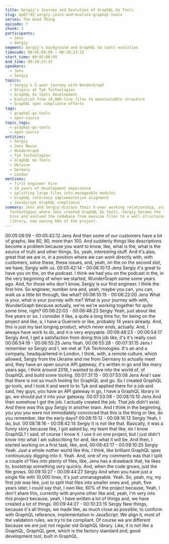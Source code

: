 ```yaml
---
title: Sergiy's Journey and Evolution of GraphQL Go Tools
slug: ep07-02-sergiy-joins-and-evolves-graphql-tools
series: The Good Thing
episode: 7
chunk: 2
participants:
  - Jens
  - Sergiy
segment: Sergiy's background and GraphQL Go tools evolution
timecode: 00:05:06:09 – 00:10:23:15
start_time: 00:05:06:09
end_time: 00:10:23:15
speakers:
  - Jens
  - Sergiy
topics:
  - Sergiy's 5-year journey with WunderGraph
  - Origins at Tyk Technologies
  - GraphQL Go tools development
  - Evolution from 10,000-line files to maintainable structure
  - GraphQL spec compliance efforts
tags:
  - graphql-go-tools
  - open-source
topic_tags:
  - graphql-go-tools
  - open-source
entities:
  - Sergiy
  - Jens Neuse
  - WunderGraph
  - Tyk Technologies
  - GraphQL Go Tools
  - Ukraine
  - Germany
  - London
mentions:
  - first engineer hire
  - 14 years of development experience
  - splitting large files into manageable modules
  - GraphQL reference implementation alignment
  - JavaScript GraphQL compliance
summary: Jens and Sergiy discuss their 5-year working relationship, starting at Tyk
  Technologies where Jens created GraphQL Go tools. Sergiy became the first engineer
  hire and evolved the codebase from massive files to a well-structured, GraphQL spec-compliant
  library, now owning 60% of the project.
---
```


00:05:06:09 - 00:05:42:12
Jens
And then some of our customers have a lot of graphs, like 80, 90, more than 100. And suddenly
things like descriptions become a problem because you want to know, like, what is the, what is
the source of truth and other things. So, yeah, interesting stuff. And it's also, great that we are
in, in a position where we can work directly with, with customers, solve these, these issues, and,
yeah, on the on the second slot, we have, Sergiy with us.
00:05:42:14 - 00:06:10:13
Jens
Sergiy it's great to have you on the, on the podcast. I think we had you on the podcast in the, in
the very beginning of when we started, WunderGraph some some years ago. And, for those
who don't know, Sergiy is our first engineer. I think the first hire. So engineer, number one and,
yeah, maybe you can, you can, walk us a little bit through, like what?
00:06:10:15 - 00:06:22:00
Jens
What is your, what is your journey with me? What is your journey with with, WunderGraph
because actually, we're we're working together for quite some time, right?
00:06:22:03 - 00:06:48:23
Sergiy
Yeah, just about like five years or so. I consider it like, a quite a long time for, for being on the
project and like, a, I have a Guerrero or like, probably 14 years already. And, this is just my last
longing product, which never ends, actually. And, I always have work to do, and it is very
enjoyable.
00:06:48:23 - 00:06:54:17
Sergiy
And, I get a satisfaction from doing this job like, it's it's really cool.
00:06:54:19 - 00:06:55:25
Jens
Yeah.
00:06:55:28 - 00:07:31:15
Jens
I remember so Sergiy and I, we met at Tyk Technologies. It's an and a company, headquartered
in London, I think, with, a remote culture, which allowed, Sergiy from the Ukraine and me from
Germany to actually meet and, they have an open source API gateway, it's written in go and like
many years ago, I think around 2018, I wanted to dive into the world of, of GraphQL and build
some tooling.
00:07:31:15 - 00:07:53:08
Jens
And I saw that there is not so much tooling for GraphQL and go. So I created GraphQL go tools,
and I took it and went to to Tyk and applied there for a job and said, hey guys, you have an API
gateway in go, I have a GraphQL library in go, we should put it into your gateway.
00:07:53:08 - 00:08:15:10
Jens
And then somehow I got the job. I actually created the job. That job didn't exist. And there was
this guy Sergiy in another team. And I think in the beginning, you you you were not immediately
convinced that this is the thing or like, do you remember, like the early days?
00:08:15:12 - 00:08:16:12
Sergiy
Yeah, I do, but.
00:08:18:16 - 00:08:42:14
Sergiy
It is not like that. Basically, it was a funny story because like, I got asked by, my team that like,
do I know GraphQL? I said, of course I know it. I use it on one project, but I just didn't know into
what I am subscribing for and, like what it will be. And then, I started working on a first task, like,
and,
00:08:42:17 - 00:09:10:25
Sergiy
Yeah. Just a whole nother world like this, I think, like brilliant GraphQL spec continuously
digging into it. Yeah. And, one of my comments was that I split a couple of files into plenty of
files, like, Jens has a drawback that, he likes to, bootstrap something very quickly. And, when
the code grows, just the file grows.
00:09:10:27 - 00:09:44:27
Sergiy
And when you have just a single file with 10,000 lines, it's just unmanageable. Yeah. So, yeah,
my, my first job was like, just to split that files into smaller ones and, yeah, five years later, I
could say that, I own like, 60% of the project because, Yeah, I don't share this, currently with
anyone other like and, yeah, I'm very into this project because, yeah, I have written a lot of
things and, we have created a lot of things.
00:09:44:27 - 00:10:23:15
Sergiy
New things, because it's all things, we made like, as much close as possible, to conform with
GraphQL reference, implementation in JavaScript. We align it, most of the validation rules, we
try to be compliant. Of course we are different because we are just not regular old GraphQL
library. Like, it is not like a GraphQL, GraphQL gem, which is the factory standard and, good
development tool, built in GraphQL.